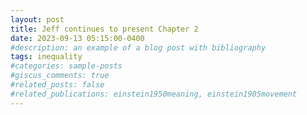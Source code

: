 ```yaml
---
layout: post
title: Jeff continues to present Chapter 2
date: 2023-09-13 05:15:00-0400
#description: an example of a blog post with bibliography
tags: inequality
#categories: sample-posts
#giscus_comments: true
#related_posts: false
#related_publications: einstein1950meaning, einstein1905movement
---
```



